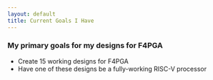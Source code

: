 ```yaml
---
layout: default
title: Current Goals I Have
---
```


### My primary goals for my designs for F4PGA
* Create 15 working designs for F4PGA
* Have one of these designs be a fully-working RISC-V processor
